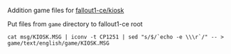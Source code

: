 Addition game files for [fallout1-ce/kiosk](https://github.com/byfanforfun/fallout1-ce/tree/kiosk)

Put files from `game` directory to fallout1-ce root


```
cat msg/KIOSK.MSG | iconv -t CP1251 | sed "s/$/`echo -e \\\r`/" -- > game/text/english/game/KIOSK.MSG
```

